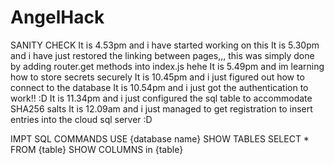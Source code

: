 # AngelHack

SANITY CHECK
It is 4.53pm and i have started working on this
It is 5.30pm and i have just restored the linking between pages,,, this was simply done by adding router.get methods into index.js hehe
It is 5.49pm and im learning how to store secrets securely
It is 10.45pm and i just figured out how to connect to the database
It is 10.54pm and i just got the authentication to work!! :D
It is 11.34pm and i just configured the sql table to accommodate SHA256 salts
It is 12.09am and i just managed to get registration to insert entries into the cloud sql server :D

IMPT SQL COMMANDS
USE {database name}
SHOW TABLES
SELECT \* FROM {table}
SHOW COLUMNS in {table}
